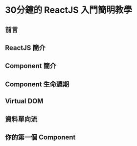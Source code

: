 # 30分鐘的 ReactJS 入門簡明教學

## 前言

## ReactJS 簡介

## Component 簡介

## Component 生命週期

## Virtual DOM

## 資料單向流

## 你的第一個 Component 